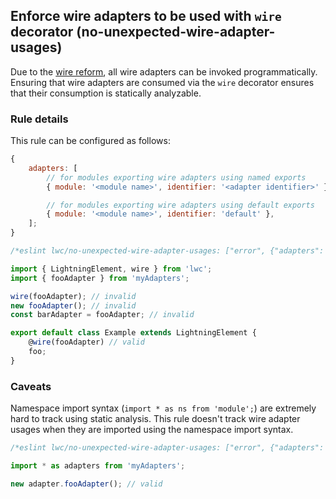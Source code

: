 ## Enforce wire adapters to be used with `wire` decorator (no-unexpected-wire-adapter-usages)

Due to the [wire reform](https://rfcs.lwc.dev/rfcs/lwc/0000-wire-reform), all wire adapters can be invoked programmatically. Ensuring that wire adapters are consumed via the `wire` decorator ensures that their consumption is statically analyzable.

### Rule details

This rule can be configured as follows:

```js
{
    adapters: [
        // for modules exporting wire adapters using named exports
        { module: '<module name>', identifier: '<adapter identifier>' },

        // for modules exporting wire adapters using default exports
        { module: '<module name>', identifier: 'default' },
    ];
}
```

```js
/*eslint lwc/no-unexpected-wire-adapter-usages: ["error", {"adapters": [{"module": "myAdapters", "identifier": "fooAdapter"}]}]*/

import { LightningElement, wire } from 'lwc';
import { fooAdapter } from 'myAdapters';

wire(fooAdapter); // invalid
new fooAdapter(); // invalid
const barAdapter = fooAdapter; // invalid

export default class Example extends LightningElement {
    @wire(fooAdapter) // valid
    foo;
}
```

### Caveats

Namespace import syntax (`import * as ns from 'module';`) are extremely hard to track using static analysis. This rule doesn't track wire adapter usages when they are imported using the namespace import syntax.

```js
/*eslint lwc/no-unexpected-wire-adapter-usages: ["error", {"adapters": [{"module": "myAdapters", "identifier": "fooAdapter"}]}]*/

import * as adapters from 'myAdapters';

new adapter.fooAdapter(); // valid
```
